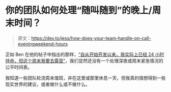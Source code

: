 # 你的团队如何处理“随叫随到”的晚上/周末时间？

> 原文：<https://dev.to/jess/how-does-your-team-handle-on-call-eveningweekend-hours>

正如 Ben 在他的帖子中指出的那样，[“自从开始开发以来，我实际上已经 24 小时待命，但这个周末我要去露营”](https://dev.to/ben/ive-been-de-facto-on-call-24-hours-a-day-ever-since-starting-devto-but-this-weekend-im-going-camping-)，我们显然还没有一个处理深夜或周末紧急情况的公平时间表。

我知道一些团队轮流周末值班，并在这里或那里休息一天，但我真的很想得到一些现实世界的建议，或者做什么或不做什么。